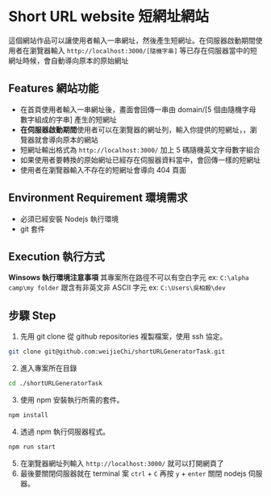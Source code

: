 # Short URL website 短網址網站
這個網站作品可以讓使用者輸入一串網址，然後產生短網址。在伺服器啟動期間使用者在瀏覽器輸入 `http://localhost:3000/[隨機字串]` 等已存在伺服器當中的短網址時候，會自動導向原本的原始網址

## Features 網站功能
* 在首頁使用者輸入一串網址後，畫面會回傳一串由 domain/[5 個由隨機字母數字組成的字串] 產生的短網址
* **在伺服器啟動期間**使用者可以在瀏覽器的網址列，輸入你提供的短網址，，瀏覽器就會導向原本的網站
* 短網址輸出格式為 `http://localhost:3000/` 加上 5 碼隨機英文字母數字組合
* 如果使用者要轉換的原始網址已經存在伺服器資料當中，會回傳一樣的短網址
* 使用者在瀏覽器輸入不存在的短網址會導向 404 頁面

## Environment Requirement 環境需求
* 必須已經安裝 Nodejs 執行環境
* git 套件

## Execution 執行方式
**Winsows 執行環境注意事項**
    其專案所在路徑不可以有空白字元 ex: `C:\alpha camp\my folder` 跟含有非英文非 ASCII 字元 ex: `C:\Users\吳柏毅\dev`

## 步驟 Step
1. 先用 git clone 從 github repositories 複製檔案，使用 ssh 協定。
```sh
git clone git@github.com:weijieChi/shortURLGeneratorTask.git
```
2. 進入專案所在目錄
```sh
cd ./shortURLGeneratorTask
```
3. 使用 npm 安裝執行所需的套件。
```sh
npm install
```
4. 透過 npm 執行伺服器程式。
```sh
npm run start
```
5. 在瀏覽器網址列輸入 `http://localhost:3000/` 就可以打開網頁了
6. 最後要關閉伺服器就在 terminal 案 `ctrl` + `C` 再按 `y` + `enter` 關閉 nodejs 伺服器。